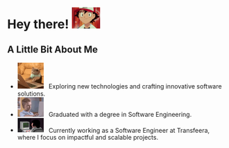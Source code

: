 # Hey there! <img src="./assets/ashzin.gif" width="65"/>

## A Little Bit About Me

- <img src="./assets/coding.gif" width="60"/> &nbsp; Exploring new technologies and crafting innovative software solutions.
- <img src="./assets/brent-rambo.gif" width="60"/> &nbsp; Graduated with a degree in Software Engineering.
- <img src="./assets/dev.gif" width="60"/>  &nbsp;  Currently working as a Software Engineer at Transfeera, where I focus on impactful and scalable projects.

